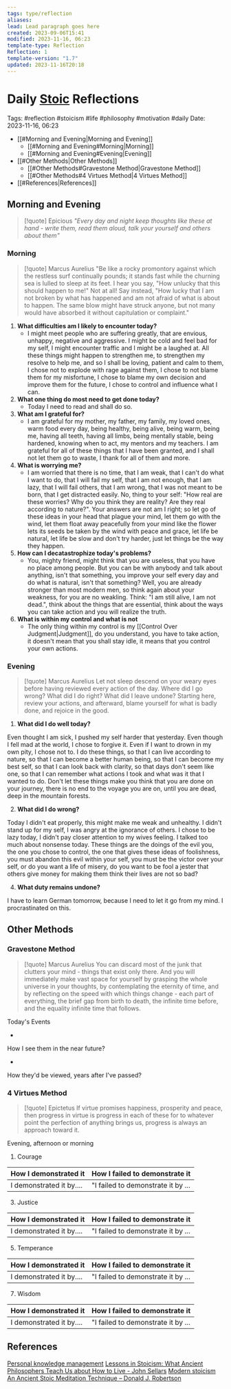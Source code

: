 ```yaml
---
tags: type/reflection
aliases: 
lead: Lead paragraph goes here
created: 2023-09-06T15:41
modified: 2023-11-16, 06:23
template-type: Reflection
Reflection: 1
template-version: "1.7"
updated: 2023-11-16T20:18
---
```



# Daily [Stoic](../SLIP-BOX/Stoicism.md) Reflections

Tags:  #reflection #stoicism #life #philosophy #motivation #daily 
Date: 2023-11-16, 06:23

- [[#Morning and Evening|Morning and Evening]]
	- [[#Morning and Evening#Morning|Morning]]
	- [[#Morning and Evening#Evening|Evening]]
- [[#Other Methods|Other Methods]]
	- [[#Other Methods#Gravestone Method|Gravestone Method]]
	- [[#Other Methods#4 Virtues Method|4 Virtues Method]]
- [[#References|References]]


## Morning and Evening

> [!quote] Epicious 
> _"Every day and night keep thoughts like these at hand - write them, read them aloud, talk your yourself and others about them"_

### Morning

> [!quote] Marcus Aurelius
> "Be like a rocky promontory against which the restless surf continually pounds; it stands fast while the churning sea is lulled to sleep at its feet. I hear you say, "How unlucky that this should happen to me!" Not at all! Say instead, "How lucky that I am not broken by what has happened and am not afraid of what is about to happen. The same blow might have struck anyone, but not many would have absorbed it without capitulation or complaint."

1. **What difficulties am I likely to encounter today?**
	- I might meet people who are suffering greatly, that are envious, unhappy, negative and aggressive. I might be cold and feel bad for my self, I might encounter traffic and I might be a laughed at. All these things might happen to strengthen me, to strengthen my resolve to help me, and so I shall be loving, patient and calm to them, I chose not to explode with rage against them, I chose to not blame them for my misfortune, I chose to blame my own decision and improve them for the future, I chose to control and influence what I can. 
2. **What one thing do most need to get done today?**
	- Today I need to read and shall do so.
1. **What am I grateful for?**
	- I am grateful for my mother, my father, my family, my loved ones, warm food every day, being healthy, being alive, being warm, being me, having all teeth, having all limbs, being mentally stable, being hardened, knowing when to act, my mentors and my teachers. I am grateful for all of these things that I have been granted, and I shall not let them go to waste, I thank for all of them and more. 
2. **What is worrying me?**
	- I am worried that there is no time, that I am weak, that I can't do what I want to do, that I will fail my self, that I am not enough, that I am lazy, that I will fail others, that I am wrong, that I was not meant to be born, that I get distracted easily. No, thing to your self: "How real are these worries? Why do you think they are reality? Are they real according to nature?". Your answers are not am I right; so let go of these ideas in your head that plague your mind, let them go with the wind, let them float away peacefully from your mind like the flower lets its seeds be taken by the wind with peace and grace, let life be natural, let life be slow and don't try harder, just let things be the way they happen. 
3. **How can I decatastrophize today's problems?**
	- You, mighty friend, might think that you are useless, that you have no place among people. But you can be with anybody and talk about anything, isn't that something, you improve your self every day and do what is natural, isn't that something? Well, you are already stronger than most modern men, so think again about your weakness, for you are no weakling. Think: "I am still alive, I am not dead.", think about the things that are essential, think about the ways you can take action and you will realize the truth. 
4. **What is within my control and what is not**
	- The only thing within my control is my [[Control Over Judgment|Judgment]], do you understand, you have to take action, it doesn't mean that you shall stay idle, it means that you control your own actions. 

### Evening

> [!quote] Marcus Aurelius
> Let not sleep descend on your weary eyes before having reviewed every action of the day. Where did I go wrong? What did I do right? What did I leave undone? Starting here, review your actions, and afterward, blame yourself for what is badly done, and rejoice in the good.

1. **What did I do well today?**

Even thought I am sick, I pushed my self harder that yesterday. Even though I fell mad at the world, I chose to forgive it. Even if I want to drown in my own pity, I chose not to. I do these things, so that I can live according to nature, so that I can become a better human being, so that I can become my best self, so that I can look back with clarity, so that days don't seem like one, so that I can remember what actions I took and what was it that I wanted to do. Don't let these things make you think that you are done on your journey, there is no end to the voyage you are on, until you are dead, deep in the mountain forests. 

2. **What did I do wrong?**

Today I didn't eat properly, this might make me weak and unhealthy. I didn't stand up for my self, I was angry at the ignorance of others. I chose to be lazy today, I didn't pay closer attention to my wives feeling. I talked too much about nonsense today. These things are the doings of the evil you, the one you chose to control, the one that gives these ideas of foolishness, you must abandon this evil within your self, you must be the victor over your self, or do you want a life of misery, do you want to be fool a jester that others give money for making them think their lives are not so bad?   

4. **What duty remains undone?**

I have to learn German tomorrow, because I need to let it go from my mind. I procrastinated on this. 

## Other Methods

### Gravestone Method

> [!quote] Marcus Aurelius
> You can discard most of the junk that clutters your mind - things that exist only there. And you will immediately make vast space for yourself by grasping the whole universe in your thoughts, by contemplating the eternity of time, and by reflecting on the speed with which things change - each part of everything, the brief gap from birth to death, the infinite time before, and the equality infinite time that follows. 

Today's Events 

-

How I see them in the near future? 

-

How they'd be viewed, years after I've passed?

### 4 Virtues Method

> [!quote] Epictetus 
> If virtue promises happiness, prosperity and peace, then progress in virtue is progress in each of these for to whatever point the perfection of anything brings us, progress is always an approach toward it.

Evening, afternoon or morning

1. Courage 

| How I demonstrated it  | How I failed to demonstrate it |
| ------------------- | ---------------- |
| I demonstrated it by....                 | "I failed to demonstrate it by ...              |

3. Justice

| How I demonstrated it  | How I failed to demonstrate it |
| ------------------- | ---------------- |
| I demonstrated it by....                 | "I failed to demonstrate it by ...             

5. Temperance

| How I demonstrated it  | How I failed to demonstrate it |
| ------------------- | ---------------- |
| I demonstrated it by....                 | "I failed to demonstrate it by ...             

7. Wisdom

| How I demonstrated it  | How I failed to demonstrate it |
| ------------------- | ---------------- |
| I demonstrated it by....                 | "I failed to demonstrate it by ...             

## References

[Personal knowledge management](Personal%20knowledge%20management.md)
[Lessons in Stoicism: What Ancient Philosophers Teach Us about How to Live - John Sellars](https://books.google.cz/books/about/Lessons_in_Stoicism.html?id=ky84zQEACAAJ&redir_esc=y)
[Modern stoicism](https://modernstoicism.com/)
[An Ancient Stoic Meditation Technique – Donald J. Robertson](https://donaldrobertson.name/2017/03/22/an-ancient-stoic-meditation-technique/)



